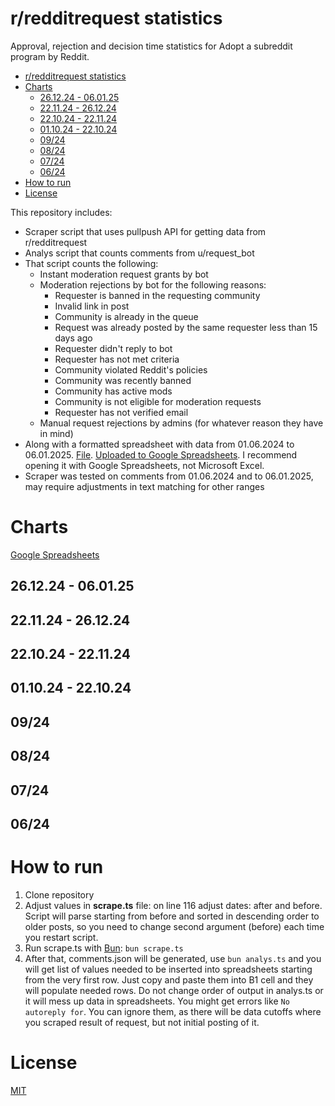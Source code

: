 # r/redditrequest statistics

Approval, rejection and decision time statistics for Adopt a subreddit program by Reddit.

- [r/redditrequest statistics](#rredditrequest-statistics)
- [Charts](#charts)
  - [26.12.24 - 06.01.25](#261224---060125)
  - [22.11.24 - 26.12.24](#221124---261224)
  - [22.10.24 - 22.11.24](#221024---221124)
  - [01.10.24 - 22.10.24](#011024---221024)
  - [09/24](#0924)
  - [08/24](#0824)
  - [07/24](#0724)
  - [06/24](#0624)
- [How to run](#how-to-run)
- [License](#license)

This repository includes:
- Scraper script that uses pullpush API for getting data from r/redditrequest
- Analys script that counts comments from u/request_bot
- That script counts the following:
  - Instant moderation request grants by bot
  - Moderation rejections by bot for the following reasons:
    - Requester is banned in the requesting community
    - Invalid link in post
    - Community is already in the queue
    - Request was already posted by the same requester less than 15 days ago
    - Requester didn't reply to bot
    - Requester has not met criteria
    - Community violated Reddit's policies
    - Community was recently banned
    - Community has active mods
    - Community is not eligible for moderation requests
    - Requester has not verified email
  - Manual request rejections by admins (for whatever reason they have in mind)
- Along with a formatted spreadsheet with data from 01.06.2024 to 06.01.2025. [File](./r_redditrequest_statistics_06.24-01.25.xlsx). [Uploaded to Google Spreadsheets](https://docs.google.com/spreadsheets/d/1uYuCc7a_gfap_bEi7dKUnseGXi9lhdF6tKu1XiscaHs/edit?usp=sharing). I recommend opening it with Google Spreadsheets, not Microsoft Excel.
- Scraper was tested on comments from 01.06.2024 and to 06.01.2025, may require adjustments in text matching for other ranges

# Charts

[Google Spreadsheets](https://docs.google.com/spreadsheets/d/1uYuCc7a_gfap_bEi7dKUnseGXi9lhdF6tKu1XiscaHs/edit?usp=sharing)

## 26.12.24 - 06.01.25

## 22.11.24 - 26.12.24

## 22.10.24 - 22.11.24

## 01.10.24 - 22.10.24

## 09/24

## 08/24

## 07/24

## 06/24

# How to run

1. Clone repository
2. Adjust values in **scrape.ts** file: on line 116 adjust dates: after and before. Script will parse starting from before and sorted in descending order to older posts, so you need to change second argument (before) each time you restart script.
3. Run scrape.ts with [Bun](https://bun.sh): `bun scrape.ts`
4. After that, comments.json will be generated, use `bun analys.ts` and you will get list of values needed to be inserted into spreadsheets starting from the very first row. Just copy and paste them into B1 cell and they will populate needed rows. Do not change order of output in analys.ts or it will mess up data in spreadsheets. You might get errors like `No autoreply for`. You can ignore them, as there will be data cutoffs where you scraped result of request, but not initial posting of it.

# License

[MIT](./LICENSE.md)